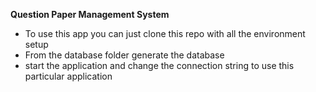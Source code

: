 **Question Paper Management System**
- To use this app you can just clone this repo with all the environment setup
- From the database folder generate the database
- start the application and change the connection string to use this particular application
